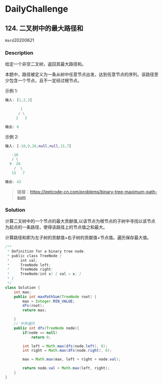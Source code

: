 # DailyChallenge

## 124. 二叉树中的最大路径和

`Hard`20200621

### Description

给定一个非空二叉树，返回其最大路径和。

本题中，路径被定义为一条从树中任意节点出发，达到任意节点的序列。该路径至少包含一个节点，且不一定经过根节点。

示例 1:

```matlab
输入: [1,2,3]

       1
      / \
     2   3

输出: 6
```

示例 2:

```matlab
输入: [-10,9,20,null,null,15,7]

   -10
   / \
  9  20
    /  \
   15   7

输出: 42
```

> 链接：<https://leetcode-cn.com/problems/binary-tree-maximum-path-sum>

### Solution

计算二叉树中的一个节点的最大贡献值,以该节点为根节点的子树中寻找以该节点为起点的一条路径，使得该路径上的节点值之和最大。

计算路径和即为左子树的贡献值+右子树的贡献值+节点值。遍历保存最大值。

```java
/**
 * Definition for a binary tree node.
 * public class TreeNode {
 *     int val;
 *     TreeNode left;
 *     TreeNode right;
 *     TreeNode(int x) { val = x; }
 * }
 */
class Solution {
    int max;
    public int maxPathSum(TreeNode root) {
        max = Integer.MIN_VALUE;
        dfs(root);
        return max;

    }
    // 中序遍历
    public int dfs(TreeNode node){
        if(node == null)
            return 0;

        int left = Math.max(dfs(node.left), 0);
        int right = Math.max(dfs(node.right), 0);

        max = Math.max(max, left + right + node.val);

        return node.val + Math.max(left, right);
    }
}
```

